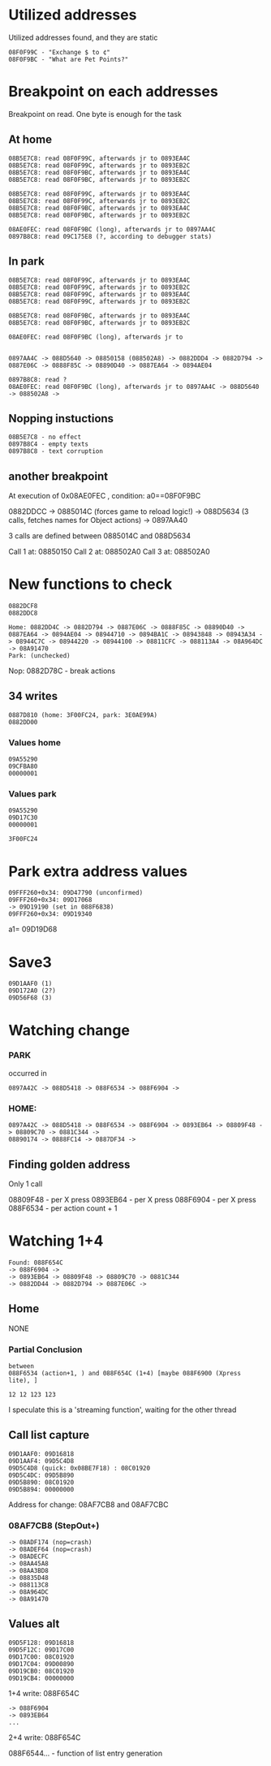 # Utilized addresses

Utilized addresses found, and they are static
```
08F0F99C - "Exchange $ to ¢"
08F0F9BC - "What are Pet Points?"
```

# Breakpoint on each addresses

Breakpoint on read. One byte is enough for the task

## At home

```
08B5E7C8: read 08F0F99C, afterwards jr to 0893EA4C
08B5E7C8: read 08F0F99C, afterwards jr to 0893EB2C
08B5E7C8: read 08F0F9BC, afterwards jr to 0893EA4C
08B5E7C8: read 08F0F9BC, afterwards jr to 0893EB2C

08B5E7C8: read 08F0F99C, afterwards jr to 0893EA4C
08B5E7C8: read 08F0F99C, afterwards jr to 0893EB2C
08B5E7C8: read 08F0F9BC, afterwards jr to 0893EA4C
08B5E7C8: read 08F0F9BC, afterwards jr to 0893EB2C

08AE0FEC: read 08F0F9BC (long), afterwards jr to 0897AA4C
0897B8C8: read 09C175E8 (?, according to debugger stats) 
```

## In park

```
08B5E7C8: read 08F0F99C, afterwards jr to 0893EA4C
08B5E7C8: read 08F0F99C, afterwards jr to 0893EB2C
08B5E7C8: read 08F0F99C, afterwards jr to 0893EA4C
08B5E7C8: read 08F0F99C, afterwards jr to 0893EB2C

08B5E7C8: read 08F0F9BC, afterwards jr to 0893EA4C
08B5E7C8: read 08F0F9BC, afterwards jr to 0893EB2C

08AE0FEC: read 08F0F9BC (long), afterwards jr to 


0897AA4C -> 088D5640 -> 08850158 (088502A8) -> 0882DDD4 -> 0882D794 -> 0887E06C -> 0888F85C -> 08890D40 -> 0887EA64 -> 0894AE04

0897B8C8: read ? 
08AE0FEC: read 08F0F9BC (long), afterwards jr to 0897AA4C -> 088D5640 -> 088502A8 ->
```


## Nopping instuctions

```
08B5E7C8 - no effect
0897B8C4 - empty texts
0897B8C8 - text corruption
```

## another breakpoint

At execution of 0x08AE0FEC , condition: a0==08F0F9BC

0882DDCC -> 0885014C (forces game to reload logic!) -> 088D5634 (3 calls, fetches names for Object actions) -> 0897AA40


3 calls are defined between
0885014C and  088D5634

Call 1 at: 08850150
Call 2 at: 088502A0
Call 3 at: 088502A0

# New functions to check

```
0882DCF8
0882DDC8
```

```
Home: 0882DD4C -> 0882D794 -> 0887E06C -> 0888F85C -> 08890D40 -> 0887EA64 -> 0894AE04 -> 08944710 -> 0894BA1C -> 08943848 -> 08943A34 -> 08944C7C -> 08944220 -> 08944100 -> 08811CFC -> 088113A4 -> 08A964DC -> 08A91470
Park: (unchecked)
```

Nop: 0882D78C - break actions

## 34 writes

```
0887D810 (home: 3F00FC24, park: 3E0AE99A)
0882DD00
```

### Values home

```
09A55290
09CFBA80
00000001
```

### Values park

```
09A55290
09D17C30
00000001

3F00FC24
```

# Park extra address values

```
09FFF260+0x34: 09D47790 (unconfirmed)
09FFF260+0x34: 09D17068
-> 09D19190 (set in 088F6838)
09FFF260+0x34: 09D19340 
```

a1= 09D19D68

# Save3


```
09D1AAF0 (1)
09D172A0 (2?)
09D56F68 (3)
```

# Watching change

### PARK

occurred in
```
0897A42C -> 088D5418 -> 088F6534 -> 088F6904 -> 
```


### HOME: 
```
0897A42C -> 088D5418 -> 088F6534 -> 088F6904 -> 0893EB64 -> 08809F48 -> 08809C70 -> 0881C344 ->
08890174 -> 0888FC14 -> 0887DF34 -> 
```

## Finding golden address

Only 1 call

08809F48 - per X press
0893EB64 - per X press
088F6904 - per X press
088F6534 - per action count + 1


# Watching 1+4

```
Found: 088F654C
-> 088F6904 -> 
-> 0893EB64 -> 08809F48 -> 08809C70 -> 0881C344
-> 0882DD44 -> 0882D794 -> 0887E06C -> 
```

## Home

NONE


### Partial Conclusion

```
between 
088F6534 (action+1, ) and 088F654C (1+4) [maybe 088F6900 (Xpress lite), ]

12 12 123 123
```

I speculate this is a 'streaming function', waiting for the other thread


## Call list capture

```
09D1AAF0: 09D16818
09D1AAF4: 09D5C4D8
09D5C4D8 (quick: 0x08BE7F18) : 08C01920
09D5C4DC: 09D5B890
09D5B890: 08C01920
09D5B894: 00000000
```

Address for change: 08AF7CB8 and 08AF7CBC

### 08AF7CB8 (StepOut+)

```
-> 08ADF174 (nop=crash)
-> 08ADEF64 (nop=crash)
-> 08ADECFC
-> 08AA45A8
-> 08AA3BD8
-> 08835D48
-> 088113C8
-> 08A964DC
-> 08A91470
```


## Values alt

```
09D5F128: 09D16818
09D5F12C: 09D17C00
09D17C00: 08C01920
09D17C04: 09D00890
09D19CB0: 08C01920
09D19CB4: 00000000
```

1+4 write: 088F654C
```
-> 088F6904
-> 0893EB64
...
```

2+4 write: 088F654C


088F6544... - function of list entry generation
